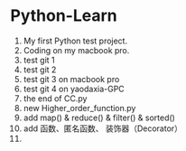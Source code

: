 # Python-Learn
1. My first Python test project.
2. Coding on my macbook pro.
3. test git 1
4. test git 2
5. test git 3 on macbook pro
6. test git 4 on yaodaxia-GPC
7. the end of CC.py
8. new Higher_order_function.py
9. add map() & reduce() & filter() & sorted()
10. add 函数、匿名函数、 装饰器（Decorator）
11. 

